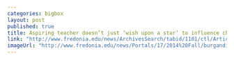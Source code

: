 ```yaml
---
categories: bigbox
layout: post
published: true
title: Aspiring teacher doesn’t just ‘wish upon a star’ to influence change
link: "http://www.fredonia.edu/news/ArchivesSearch/tabid/1101/ctl/ArticleView/mid/1878/articleId/5165/Aspiring_teacher_doesnt_just_wish_upon_a_star_to_influence_change.aspx"
imageUrl: "http://www.fredonia.edu/news/Portals/17/2014%20Fall/burgandi-for-web.jpg"
---
```


